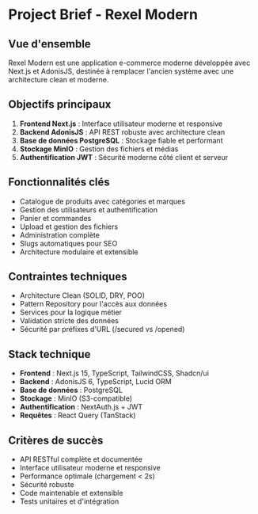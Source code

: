 # Project Brief - Rexel Modern

## Vue d'ensemble
Rexel Modern est une application e-commerce moderne développée avec Next.js et AdonisJS, destinée à remplacer l'ancien système avec une architecture clean et moderne.

## Objectifs principaux
1. **Frontend Next.js** : Interface utilisateur moderne et responsive
2. **Backend AdonisJS** : API REST robuste avec architecture clean
3. **Base de données PostgreSQL** : Stockage fiable et performant
4. **Stockage MinIO** : Gestion des fichiers et médias
5. **Authentification JWT** : Sécurité moderne côté client et serveur

## Fonctionnalités clés
- Catalogue de produits avec catégories et marques
- Gestion des utilisateurs et authentification
- Panier et commandes
- Upload et gestion des fichiers
- Administration complète
- Slugs automatiques pour SEO
- Architecture modulaire et extensible

## Contraintes techniques
- Architecture Clean (SOLID, DRY, POO)
- Pattern Repository pour l'accès aux données
- Services pour la logique métier
- Validation stricte des données
- Sécurité par préfixes d'URL (/secured vs /opened)

## Stack technique
- **Frontend** : Next.js 15, TypeScript, TailwindCSS, Shadcn/ui
- **Backend** : AdonisJS 6, TypeScript, Lucid ORM
- **Base de données** : PostgreSQL
- **Stockage** : MinIO (S3-compatible)
- **Authentification** : NextAuth.js + JWT
- **Requêtes** : React Query (TanStack)

## Critères de succès
- API RESTful complète et documentée
- Interface utilisateur moderne et responsive
- Performance optimale (chargement < 2s)
- Sécurité robuste
- Code maintenable et extensible
- Tests unitaires et d'intégration 